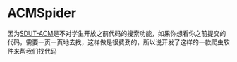 # ACMSpider
因为[SDUT-ACM](http://acm.sdut.edu.cn/onlinejudge2/)是不对学生开放之前代码的搜索功能，如果你想看你之前提交的代码，需要一页一页地去找，这样做是很费劲的，所以说开发了这样的一款爬虫软件来帮我们找代码
